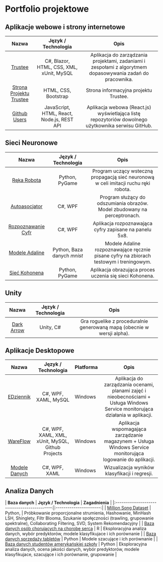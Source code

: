 # Portfolio projektowe

## Aplikacje webowe i strony internetowe

|        **Nazwa**        | **Język / Technologia** |                                                  **Opis**                                                  |
|:-----------------------:|:-----------------------:|:----------------------------------------------------------------------------------------------------------:|
| [Trustee](https://github.com/martacichy/trustee)                      | C#, Blazor, HTML, CSS, XML, xUnit, MySQL   | Aplikacja do zarządzania projektami, zadaniami i zespołami z algorytmem dopasowywania zadań do pracownika. |
| [Strona Projektu Trustee](https://github.com/DarkArbiterr/TrusteeWWW) | HTML, CSS, Bootstrap    | Strona informacyjna projektu Trustee.
| [Github Users](https://github.com/DarkArbiterr/GithubUsers) | JavaScript, HTML, React, Node.js, REST API    | Aplikacja webowa (React.js) wyświetlająca listę repozytoriów dowolnego użytkownika serwisu GitHub. |

## Sieci Neuronowe

|      **Nazwa**     | **Język / Technologia** |                                        **Opis**                                        |
|:------------------:|:-----------------------:|:--------------------------------------------------------------------------------------:|
| [Ręka Robota](https://github.com/DarkArbiterr/RobotHand)        | Python, PyGame          | Program uczący wsteczną propagacją sieć neuronową w celi imitacji ruchu ręki robota.   |
| [Autoasocjator](https://github.com/DarkArbiterr/Autoasocjator)      | C#, WPF                 | Program służący do odszumiania obrazów. Model zbudowany na perceptronach.              |
| [Rozpoznawanie Cyfr](https://github.com/DarkArbiterr/Rozpoznawanie-Cyfr) | C#, WPF                 | Aplikacja rozpoznawająca cyfry zapisane na panelu 5x8.                                 |
| [Modele Adaline](https://github.com/DarkArbiterr/Adaline)     | Python, Baza danych *mnist*                  | Modele Adaline rozpoznawające ręcznie pisane cyfry na zbiorach testowym i treningowym. |
| [Sieć Kohonena](https://github.com/DarkArbiterr/Siec-Kohonena)      | Python, PyGame          | Aplikacja obrazująca proces uczenia się sieci Kohonena.                                |

## Unity

|  **Nazwa** | **Język / Technologia** |                                 **Opis**                                |
|:----------:|:-----------------------:|:-----------------------------------------------------------------------:|
| [Dark Arrow](https://github.com/DarkArbiterr/Roguelike-Game) | Unity, C#               | Gra roguelike z proceduralnie generowaną mapą (obecnie w wersji alpha). |

## Aplikacje Desktopowe

|   **Nazwa**   |              **Język / Technologia**              | **Platforma** |                                                            **Opis**                                                            |
|:-------------:|:-------------------------------------------------:|---------------|:------------------------------------------------------------------------------------------------------------------------------:|
| [EDziennik](https://github.com/DarkArbiterr/EDziennik)     | C#, WPF, XAML, MySQL                              | Windows       | Aplikacja do zarządzania ocenami, planami zajęć i nieobecnościami + Usługa Windows Service monitorująca działania w aplikacji. |
| [WareFlow](https://github.com/DarkArbiterr/WareFlow)      | C#, WPF, XAML, XML, xUnit, MySQL, Github Projects | Windows       | Aplikacja wspomagająca zarządzanie magazynem + Usługa Windows Service monitorująca logowanie do aplikacji.                     |
| [Modele Danych](https://github.com/DarkArbiterr/ModeleDanych) | C#, WPF, XAML                                     | Windows       | Wizualizacja wyników klasyfikacji i regresji.                                                                                  |

## Analiza Danych

|                **Baza danych**                | **Język / Technologia** |                 **Zagadnienia**                 |
|:---------------------------------------------:|:-----------------------:|
| [Million Song Dataset](https://github.com/DarkArbiterr/EksploracjaMasywnychZbiorowDanych-Projekt) | Python,                        | Próbkowanie proporcjonalne strumienia, Hashowanie, MinHash LSH, Shinglety, Filtr Blooma, Szukanie społęczności (trawling, grupowanie spektralne), Collaborating Filtering, SVD, System Rekomendacyjny |
| [Baza danych osób chorujących na chorobę serca](https://github.com/DarkArbiterr/AnalizaDanychChorobySerca) | R                       | Eksploracyjna analiza danych, wybór predyktorów, modele klasyfikujace i ich porównanie |
| [Baza danych sprzedaży tabletów](https://github.com/DarkArbiterr/AnalizaDanychTablety)                | Python                  | Modele szacujące i ich porównanie |
| [Baza danych studentów amerykańskiej szkoły](https://github.com/DarkArbiterr/AnalizaDanychStudents)    | Python                  | Eksploracyjna analiza danych, ocena jakości danych, wybór predyktorów, modele klasyfikujace, szacujące i ich porównanie, grupowanie |
